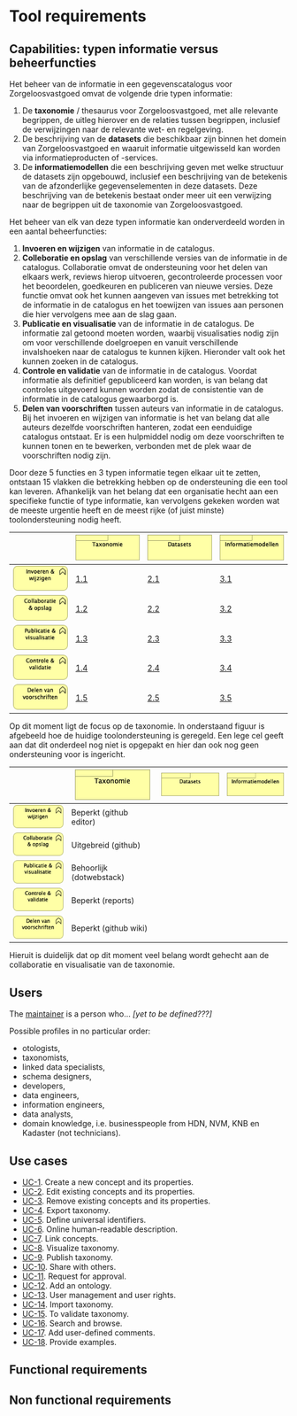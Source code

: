 # Tool requirements

## Capabilities: typen informatie versus beheerfuncties

Het beheer van de informatie in een gegevenscatalogus voor Zorgeloosvastgoed omvat de volgende drie typen informatie:

1. De **taxonomie** / thesaurus voor Zorgeloosvastgoed, met alle relevante begrippen, de uitleg hierover en de relaties tussen begrippen, inclusief de verwijzingen naar de relevante wet- en regelgeving.
2. De beschrijving van de **datasets** die beschikbaar zijn binnen het domein van Zorgeloosvastgoed en waaruit informatie uitgewisseld kan worden via informatieproducten of -services.
3. De **informatiemodellen** die een beschrijving geven met welke structuur de datasets zijn opgebouwd, inclusief een beschrijving van de betekenis van de afzonderlijke gegevenselementen in deze datasets. Deze beschrijving van de betekenis bestaat onder meer uit een verwijzing naar de begrippen uit de taxonomie van Zorgeloosvastgoed.

Het beheer van elk van deze typen informatie kan onderverdeeld worden in een aantal beheerfuncties:

1. **Invoeren en wijzigen** van informatie in de catalogus.
2. **Colleboratie en opslag** van verschillende versies van de informatie in de catalogus. Collaboratie omvat de ondersteuning voor het delen van elkaars werk, reviews hierop uitvoeren, gecontroleerde processen voor het beoordelen, goedkeuren en publiceren van nieuwe versies. Deze functie omvat ook het kunnen aangeven van issues met betrekking tot de informatie in de catalogus en het toewijzen van issues aan personen die hier vervolgens mee aan de slag gaan.
3. **Publicatie en visualisatie** van de informatie in de catalogus. De informatie zal getoond moeten worden, waarbij visualisaties nodig zijn om voor verschillende doelgroepen en vanuit verschillende invalshoeken naar de catalogus te kunnen kijken. Hieronder valt ook het kunnen zoeken in de catalogus.
4. **Controle en validatie** van de informatie in de catalogus. Voordat informatie als definitief gepubliceerd kan worden, is van belang dat controles uitgevoerd kunnen worden zodat de consistentie van de informatie in de catalogus gewaarborgd is.
5. **Delen van voorschriften** tussen auteurs van informatie in de catalogus. Bij het invoeren en wijzigen van informatie is het van belang dat alle auteurs dezelfde voorschriften hanteren, zodat een eenduidige catalogus ontstaat. Er is een hulpmiddel nodig om deze voorschriften te kunnen tonen en te bewerken, verbonden met de plek waar de voorschriften nodig zijn.

Door deze 5 functies en 3 typen informatie tegen elkaar uit te zetten, ontstaan 15 vlakken die betrekking hebben op de ondersteuning die een tool kan leveren. Afhankelijk van het belang dat een organisatie hecht aan een specifieke functie of type informatie, kan vervolgens gekeken worden wat de meeste urgentie heeft en de meest rijke (of juist minste) toolondersteuning nodig heeft.

|                                     |![](media/Taxonomie.png)                  |![](media/Datasets.png)                  |![](media/Informatiemodellen.png)                  |
|-------------------------------------|------------------------------------------|-----------------------------------------|---------------------------------------------------|
|![](media/InvoerenWijzigen.png)      |[1.1](taxonomie/InvoerenWijzigen.md)      |[2.1](datasets/InvoerenWijzigen.md)      |[3.1](informatiemodellen/InvoerenWijzigen.md)      |
|![](media/CollaboratieOpslag.png)    |[1.2](taxonomie/CollaboratieOpslag.md)    |[2.2](datasets/CollaboratieOpslag.md)    |[3.2](informatiemodellen/CollaboratieOpslag.md)    |
|![](media/PublicatieVisualisatie.png)|[1.3](taxonomie/PublicatieVisualisatie.md)|[2.3](datasets/PublicatieVisualisatie.md)|[3.3](informatiemodellen/PublicatieVisualisatie.md)|
|![](media/ControleValidatie.png)     |[1.4](taxonomie/ControleValidatie.md)     |[2.4](datasets/ControleValidatie.md)     |[3.4](informatiemodellen/ControleValidatie.md)     |
|![](media/DelenVoorschriften.png)    |[1.5](taxonomie/DelenVoorschriften.md)    |[2.5](datasets/DelenVoorschriften.md)    |[3.5](informatiemodellen/DelenVoorschriften.md)    |

Op dit moment ligt de focus op de taxonomie. In onderstaand figuur is afgebeeld hoe de huidige toolondersteuning is geregeld. Een lege cel geeft aan dat dit onderdeel nog niet is opgepakt en hier dan ook nog geen ondersteuning voor is ingericht.

|                                     |![](media/Taxonomie.png)|![](media/Datasets.png)|![](media/Informatiemodellen.png)|
|-------------------------------------|------------------------|-----------------------|---------------------------------|
|![](media/InvoerenWijzigen.png)      |Beperkt (github editor) |                       |                                 |
|![](media/CollaboratieOpslag.png)    |Uitgebreid (github)     |                       |                                 |
|![](media/PublicatieVisualisatie.png)|Behoorlijk (dotwebstack)|                       |                                 |
|![](media/ControleValidatie.png)     |Beperkt (reports)       |                       |                                 |
|![](media/DelenVoorschriften.png)    |Beperkt (github wiki)   |                       |                                 |

Hieruit is duidelijk dat op dit moment veel belang wordt gehecht aan de collaboratie en visualisatie van de taxonomie.

## Users

The [maintainer](users/maintainer.md) is a person who… *[yet to be defined???]*

Possible profiles in no particular order:
- otologists,
- taxonomists,
- linked data specialists,
- schema designers,
- developers,
- data engineers,
- information engineers,
- data analysts,
- domain knowledge, i.e. businesspeople from HDN, NVM, KNB en Kadaster (not technicians).

## Use cases

- [UC-1](use-cases/UC-1.md). Create a new concept and its properties.
- [UC-2](use-cases/UC-2.md). Edit existing concepts and its properties.
- [UC-3](use-cases/UC-3.md). Remove existing concepts and its properties.
- [UC-4](use-cases/UC-4.md). Export taxonomy.
- [UC-5](use-cases/UC-5.md). Define universal identifiers.
- [UC-6](use-cases/UC-6.md). Online human-readable description.
- [UC-7](use-cases/UC-7.md). Link concepts.
- [UC-8](use-cases/UC-8.md). Visualize taxonomy.
- [UC-9](use-cases/UC-9.md). Publish taxonomy.
- [UC-10](use-cases/UC-10.md). Share with others.
- [UC-11](use-cases/UC-11.md). Request for approval.
- [UC-12](use-cases/UC-12.md). Add an ontology.
- [UC-13](use-cases/UC-13.md). User management and user rights.
- [UC-14](use-cases/UC-14.md). Import taxonomy.
- [UC-15](use-cases/UC-15.md). To validate taxonomy.
- [UC-16](use-cases/UC-16.md). Search and browse.
- [UC-17](use-cases/UC-17.md). Add user-defined comments.
- [UC-18](use-cases/UC-18.md). Provide examples.

## Functional requirements

## Non functional requirements
